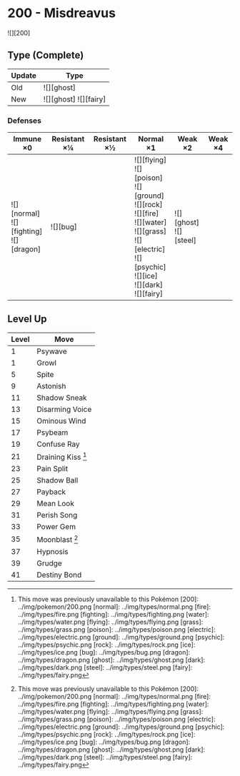 # 200 - Misdreavus
![][200]

## Type (Complete)

Update | Type
---    | ---
Old    | ![][ghost]
New    | ![][ghost]  ![][fairy]

### Defenses

Immune ×0 | Resistant ×¼ | Resistant ×½ | Normal ×1 | Weak ×2 | Weak ×4
---       | ---          | ---          | ---       | ---     | ---
![][normal]<br> ![][fighting]<br> ![][dragon]<br> | ![][bug]<br> | | ![][flying]<br> ![][poison]<br> ![][ground]<br> ![][rock]<br> ![][fire]<br> ![][water]<br> ![][grass]<br> ![][electric]<br> ![][psychic]<br> ![][ice]<br> ![][dark]<br> ![][fairy]<br> | ![][ghost]<br> ![][steel]<br> | |

## Level Up

Level | Move
---   | ---
  1   | Psywave
  1   | Growl
  5   | Spite
  9   | Astonish
 11   | Shadow Sneak
 13   | Disarming Voice
 15   | Ominous Wind
 17   | Psybeam
 19   | Confuse Ray
 21   | Draining Kiss [^1]
 23   | Pain Split
 25   | Shadow Ball
 27   | Payback
 29   | Mean Look
 31   | Perish Song
 33   | Power Gem
 35   | Moonblast [^1]
 37   | Hypnosis
 39   | Grudge
 41   | Destiny Bond

[^1]: This move was previously unavailable to this Pokémon
[200]: ../img/pokemon/200.png
[normal]: ../img/types/normal.png
[fire]: ../img/types/fire.png
[fighting]: ../img/types/fighting.png
[water]: ../img/types/water.png
[flying]: ../img/types/flying.png
[grass]: ../img/types/grass.png
[poison]: ../img/types/poison.png
[electric]: ../img/types/electric.png
[ground]: ../img/types/ground.png
[psychic]: ../img/types/psychic.png
[rock]: ../img/types/rock.png
[ice]: ../img/types/ice.png
[bug]: ../img/types/bug.png
[dragon]: ../img/types/dragon.png
[ghost]: ../img/types/ghost.png
[dark]: ../img/types/dark.png
[steel]: ../img/types/steel.png
[fairy]: ../img/types/fairy.png
